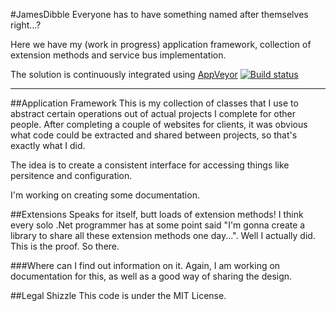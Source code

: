 #JamesDibble
Everyone has to have something named after themselves right...?

Here we have my (work in progress) application framework, collection of extension methods and service bus implementation.

The solution is continuously integrated using [AppVeyor](http://www.appveyor.com/)  [![Build status](https://ci.appveyor.com/api/projects/status/l4j2wl9wbkeppxjd)](https://ci.appveyor.com/project/james-dibble/jamesdibbleassemblies)

* * *

##Application Framework
This is my collection of classes that I use to abstract certain operations out of actual projects I complete for other people.  After completing a couple of websites for clients, it was obvious what code could be extracted and shared between projects, so that's exactly what I did.

The idea is to create a consistent interface for accessing things like persitence and configuration.

I'm working on creating some documentation.

##Extensions
Speaks for itself, butt loads of extension methods!  I think every solo .Net programmer has at some point said "I'm gonna create a library to share all these extension methods one day...".  Well I actually did.  This is the proof.  So there.

###Where can I find out information on it.
Again, I am working on documentation for this, as well as a good way of sharing the design.

##Legal Shizzle
This code is under the MIT License.
